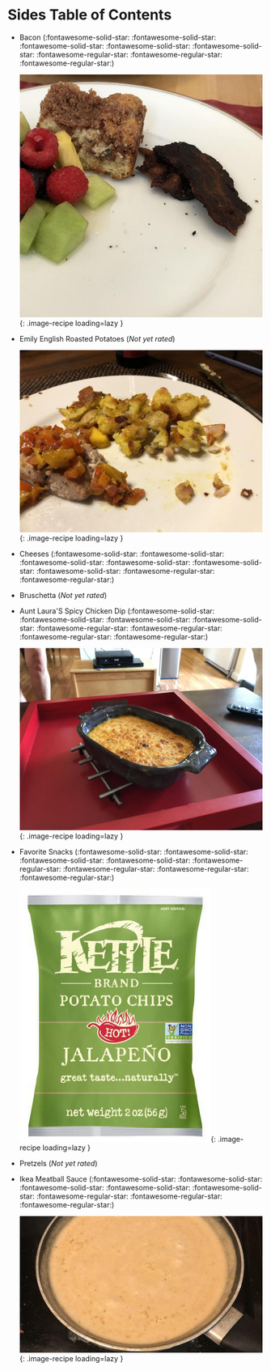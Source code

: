 # Sides Table of Contents

- Bacon (:fontawesome-solid-star: :fontawesome-solid-star: :fontawesome-solid-star: :fontawesome-solid-star: :fontawesome-solid-star: :fontawesome-regular-star: :fontawesome-regular-star: :fontawesome-regular-star:)

    ![bacon.jpeg](./bacon.jpeg){: .image-recipe loading=lazy }

- Emily English Roasted Potatoes (*Not yet rated*)

    ![emily_english_roasted_potatoes.jpeg](./emily_english_roasted_potatoes.jpeg){: .image-recipe loading=lazy }

- Cheeses (:fontawesome-solid-star: :fontawesome-solid-star: :fontawesome-solid-star: :fontawesome-solid-star: :fontawesome-solid-star: :fontawesome-solid-star: :fontawesome-regular-star: :fontawesome-regular-star:)

    <!-- TODO: Capture image -->

- Bruschetta (*Not yet rated*)

    <!-- TODO: Capture image -->

- Aunt Laura'S Spicy Chicken Dip (:fontawesome-solid-star: :fontawesome-solid-star: :fontawesome-solid-star: :fontawesome-solid-star: :fontawesome-regular-star: :fontawesome-regular-star: :fontawesome-regular-star: :fontawesome-regular-star:)

    ![aunt_laura's_spicy_chicken_dip.jpeg](./aunt_laura's_spicy_chicken_dip.jpeg){: .image-recipe loading=lazy }

- Favorite Snacks (:fontawesome-solid-star: :fontawesome-solid-star: :fontawesome-solid-star: :fontawesome-solid-star: :fontawesome-regular-star: :fontawesome-regular-star: :fontawesome-regular-star: :fontawesome-regular-star:)

    ![favorite_snacks.jpg](./favorite_snacks.jpg){: .image-recipe loading=lazy }

- Pretzels (*Not yet rated*)

    <!-- TODO: Capture image -->

- Ikea Meatball Sauce (:fontawesome-solid-star: :fontawesome-solid-star: :fontawesome-solid-star: :fontawesome-solid-star: :fontawesome-solid-star: :fontawesome-regular-star: :fontawesome-regular-star: :fontawesome-regular-star:)

    ![ikea_meatball_sauce.jpeg](./ikea_meatball_sauce.jpeg){: .image-recipe loading=lazy }